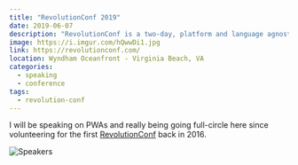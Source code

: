 ```yaml
---
title: "RevolutionConf 2019"
date: 2019-06-07
description: "RevolutionConf is a two-day, platform and language agnostic software development conference."
image: https://i.imgur.com/hQwwDi1.jpg
link: https://revolutionconf.com/
location: Wyndham Oceanfront - Virginia Beach, VA
categories:
  - speaking
  - conference
tags:
  - revolution-conf
---
```


I will be speaking on PWAs and really being going full-circle here since volunteering for the first [RevolutionConf](/2016/05/13/revolutionconf/) back in 2016.

![Speakers](https://i.imgur.com/wLuuXuP.png)
